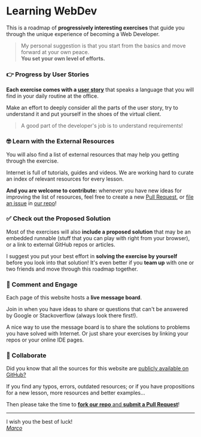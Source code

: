 # Learning WebDev

This is a roadmap of **progressively interesting exercises** that guide you
through the unique experience of becoming a Web Developer.

> My personal suggestion is that you start from the basics and move forward
> at your own peace.  
> **You set your own level of efforts.**

### 👉 Progress by User Stories

**Each exercise comes with a [user story][1]** that speaks a language that you
will find in your daily routine at the office.

Make an effort to deeply consider all the parts of the user story, try to
understand it and put yourself in the shoes of the virtual client.

> A good part of the developer's job is to understand requirements!

### 🤓 Learn with the External Resources

You will also find a list of external resources that may help you getting
through the exercise.

Internet is full of tutorials, guides and videos. We are working hard to
curate an index of relevant resources for every lesson.

**And you are welcome to contribute:** whenever you have new ideas for improving 
the list of resources, feel free to create a new [Pull Request][2], 
or [file an issue][3] in [our repo][4]!

### ✅ Check out the Proposed Solution

Most of the exercises will also **include a proposed solution** that may be an
embedded runnable (stuff that you can play with right from your browser), or
a link to external GitHub repos or articles.

I suggest you put your best effort in **solving the exercise by yourself** before
you look into that solution! It's even better if you **team up** with one or two
friends and move through this roadmap together.

### 💬 Comment and Engage

Each page of this website hosts a **live message board**.

Join in when you have ideas to share or questions that can't be answered by
Google or Stackoverflow (always look there first!).

A nice way to use the message board is to share the solutions to problems you
have solved with Internet. Or just share your exercises by linking your
repos or your online IDE pages.

### 🙌 Collaborate

Did you know that all the sources for this website are [publicly available on GitHub?][4]

If you find any typos, errors, outdated resources; or if you have propositions for
a new lesson, more resources and better examples...

Then please take the time to [**fork our repo** and **submit a Pull Request**][2]!

---

I wish you the best of luck!  
_[Marco][5]_

[1]: https://en.wikipedia.org/wiki/User_story "User Story on Wikipedia"
[2]: https://yangsu.github.io/pull-request-tutorial/ "How to create a Pull Request"
[3]: https://help.github.com/en/articles/creating-an-issue "How to file an Issue"
[4]: https://github.com/marcopeg/learning-webdev "Learning WebDev on GitHub"
[5]: https://marcopeg.com "Read crazy articles on my personal pages"
